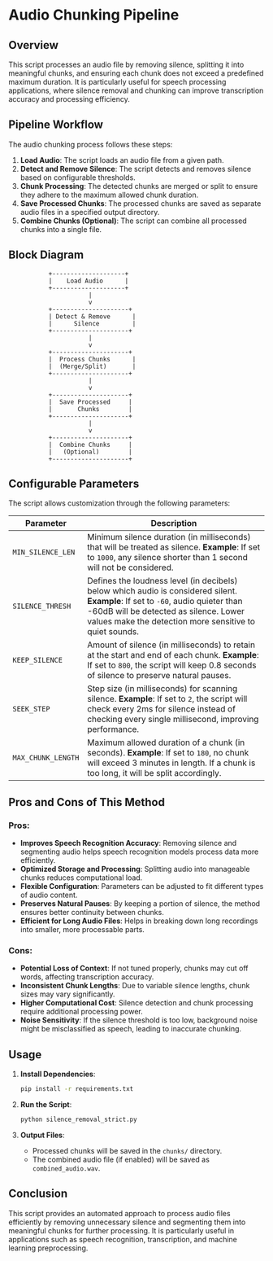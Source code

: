 # Audio Chunking Pipeline

## Overview
This script processes an audio file by removing silence, splitting it into meaningful chunks, and ensuring each chunk does not exceed a predefined maximum duration. It is particularly useful for speech processing applications, where silence removal and chunking can improve transcription accuracy and processing efficiency.

## Pipeline Workflow
The audio chunking process follows these steps:

1. **Load Audio**: The script loads an audio file from a given path.
2. **Detect and Remove Silence**: The script detects and removes silence based on configurable thresholds.
3. **Chunk Processing**: The detected chunks are merged or split to ensure they adhere to the maximum allowed chunk duration.
4. **Save Processed Chunks**: The processed chunks are saved as separate audio files in a specified output directory.
5. **Combine Chunks (Optional)**: The script can combine all processed chunks into a single file.

## Block Diagram
```
           +--------------------+
           |    Load Audio      |
           +--------------------+
                      |
                      v
           +---------------------+
           | Detect & Remove      |
           |      Silence         |
           +---------------------+
                      |
                      v
           +---------------------+
           |  Process Chunks      |
           |  (Merge/Split)       |
           +---------------------+
                      |
                      v
           +---------------------+
           |  Save Processed     |
           |       Chunks        |
           +---------------------+
                      |
                      v
           +---------------------+
           |  Combine Chunks     |
           |   (Optional)        |
           +---------------------+
```

## Configurable Parameters
The script allows customization through the following parameters:

| Parameter | Description |
|-----------|-------------|
| `MIN_SILENCE_LEN` | Minimum silence duration (in milliseconds) that will be treated as silence. **Example**: If set to `1000`, any silence shorter than 1 second will not be considered. |
| `SILENCE_THRESH` | Defines the loudness level (in decibels) below which audio is considered silent. **Example**: If set to `-60`, audio quieter than -60dB will be detected as silence. Lower values make the detection more sensitive to quiet sounds. |
| `KEEP_SILENCE` | Amount of silence (in milliseconds) to retain at the start and end of each chunk. **Example**: If set to `800`, the script will keep 0.8 seconds of silence to preserve natural pauses. |
| `SEEK_STEP` | Step size (in milliseconds) for scanning silence. **Example**: If set to `2`, the script will check every 2ms for silence instead of checking every single millisecond, improving performance. |
| `MAX_CHUNK_LENGTH` | Maximum allowed duration of a chunk (in seconds). **Example**: If set to `180`, no chunk will exceed 3 minutes in length. If a chunk is too long, it will be split accordingly. |

## Pros and Cons of This Method

### Pros:
- **Improves Speech Recognition Accuracy**: Removing silence and segmenting audio helps speech recognition models process data more efficiently.
- **Optimized Storage and Processing**: Splitting audio into manageable chunks reduces computational load.
- **Flexible Configuration**: Parameters can be adjusted to fit different types of audio content.
- **Preserves Natural Pauses**: By keeping a portion of silence, the method ensures better continuity between chunks.
- **Efficient for Long Audio Files**: Helps in breaking down long recordings into smaller, more processable parts.

### Cons:
- **Potential Loss of Context**: If not tuned properly, chunks may cut off words, affecting transcription accuracy.
- **Inconsistent Chunk Lengths**: Due to variable silence lengths, chunk sizes may vary significantly.
- **Higher Computational Cost**: Silence detection and chunk processing require additional processing power.
- **Noise Sensitivity**: If the silence threshold is too low, background noise might be misclassified as speech, leading to inaccurate chunking.

## Usage
1. **Install Dependencies**:
   ```sh
   pip install -r requirements.txt
   ```

2. **Run the Script**:
   ```sh
   python silence_removal_strict.py
   ```

3. **Output Files**:
   - Processed chunks will be saved in the `chunks/` directory.
   - The combined audio file (if enabled) will be saved as `combined_audio.wav`.

## Conclusion
This script provides an automated approach to process audio files efficiently by removing unnecessary silence and segmenting them into meaningful chunks for further processing. It is particularly useful in applications such as speech recognition, transcription, and machine learning preprocessing.

